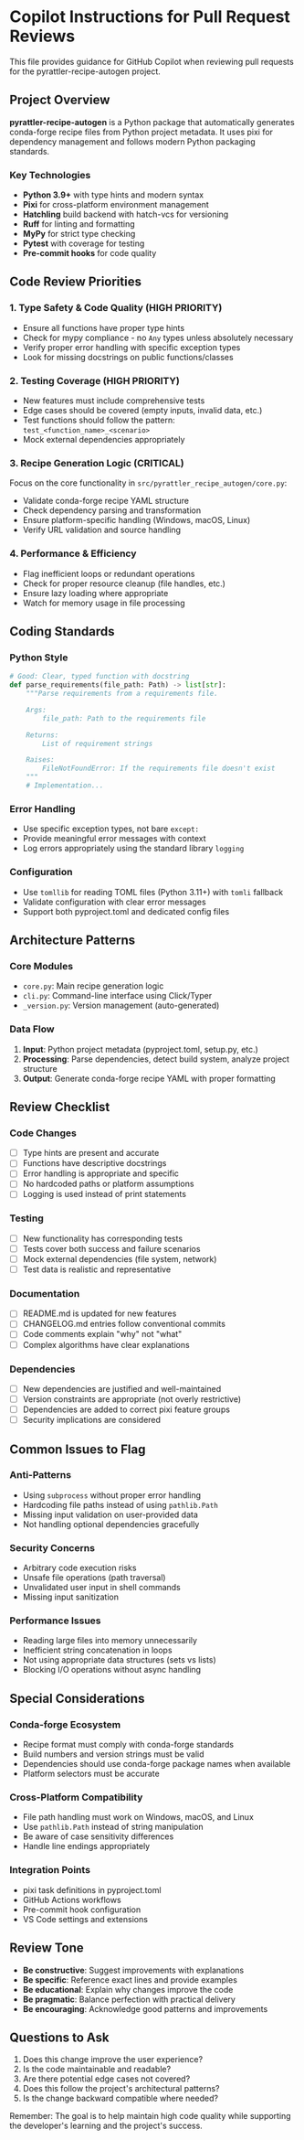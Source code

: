 # Copilot Instructions for Pull Request Reviews

This file provides guidance for GitHub Copilot when reviewing pull requests for the pyrattler-recipe-autogen project.

## Project Overview

**pyrattler-recipe-autogen** is a Python package that automatically generates conda-forge recipe
files from Python project metadata. It uses pixi for dependency management and follows modern Python
packaging standards.

### Key Technologies

- **Python 3.9+** with type hints and modern syntax
- **Pixi** for cross-platform environment management
- **Hatchling** build backend with hatch-vcs for versioning
- **Ruff** for linting and formatting
- **MyPy** for strict type checking
- **Pytest** with coverage for testing
- **Pre-commit hooks** for code quality

## Code Review Priorities

### 1. **Type Safety & Code Quality** (HIGH PRIORITY)

- Ensure all functions have proper type hints
- Check for mypy compliance - no `Any` types unless absolutely necessary
- Verify proper error handling with specific exception types
- Look for missing docstrings on public functions/classes

### 2. **Testing Coverage** (HIGH PRIORITY)

- New features must include comprehensive tests
- Edge cases should be covered (empty inputs, invalid data, etc.)
- Test functions should follow the pattern: `test_<function_name>_<scenario>`
- Mock external dependencies appropriately

### 3. **Recipe Generation Logic** (CRITICAL)

Focus on the core functionality in `src/pyrattler_recipe_autogen/core.py`:

- Validate conda-forge recipe YAML structure
- Check dependency parsing and transformation
- Ensure platform-specific handling (Windows, macOS, Linux)
- Verify URL validation and source handling

### 4. **Performance & Efficiency**

- Flag inefficient loops or redundant operations
- Check for proper resource cleanup (file handles, etc.)
- Ensure lazy loading where appropriate
- Watch for memory usage in file processing

## Coding Standards

### Python Style

```python
# Good: Clear, typed function with docstring
def parse_requirements(file_path: Path) -> list[str]:
    """Parse requirements from a requirements file.

    Args:
        file_path: Path to the requirements file

    Returns:
        List of requirement strings

    Raises:
        FileNotFoundError: If the requirements file doesn't exist
    """
    # Implementation...
```

### Error Handling

- Use specific exception types, not bare `except:`
- Provide meaningful error messages with context
- Log errors appropriately using the standard library `logging`

### Configuration

- Use `tomllib` for reading TOML files (Python 3.11+) with `tomli` fallback
- Validate configuration with clear error messages
- Support both pyproject.toml and dedicated config files

## Architecture Patterns

### Core Modules

- `core.py`: Main recipe generation logic
- `cli.py`: Command-line interface using Click/Typer
- `_version.py`: Version management (auto-generated)

### Data Flow

1. **Input**: Python project metadata (pyproject.toml, setup.py, etc.)
2. **Processing**: Parse dependencies, detect build system, analyze project structure
3. **Output**: Generate conda-forge recipe YAML with proper formatting

## Review Checklist

### Code Changes

- [ ] Type hints are present and accurate
- [ ] Functions have descriptive docstrings
- [ ] Error handling is appropriate and specific
- [ ] No hardcoded paths or platform assumptions
- [ ] Logging is used instead of print statements

### Testing

- [ ] New functionality has corresponding tests
- [ ] Tests cover both success and failure scenarios
- [ ] Mock external dependencies (file system, network)
- [ ] Test data is realistic and representative

### Documentation

- [ ] README.md is updated for new features
- [ ] CHANGELOG.md entries follow conventional commits
- [ ] Code comments explain "why" not "what"
- [ ] Complex algorithms have clear explanations

### Dependencies

- [ ] New dependencies are justified and well-maintained
- [ ] Version constraints are appropriate (not overly restrictive)
- [ ] Dependencies are added to correct pixi feature groups
- [ ] Security implications are considered

## Common Issues to Flag

### Anti-Patterns

- Using `subprocess` without proper error handling
- Hardcoding file paths instead of using `pathlib.Path`
- Missing input validation on user-provided data
- Not handling optional dependencies gracefully

### Security Concerns

- Arbitrary code execution risks
- Unsafe file operations (path traversal)
- Unvalidated user input in shell commands
- Missing input sanitization

### Performance Issues

- Reading large files into memory unnecessarily
- Inefficient string concatenation in loops
- Not using appropriate data structures (sets vs lists)
- Blocking I/O operations without async handling

## Special Considerations

### Conda-forge Ecosystem

- Recipe format must comply with conda-forge standards
- Build numbers and version strings must be valid
- Dependencies should use conda-forge package names when available
- Platform selectors must be accurate

### Cross-Platform Compatibility

- File path handling must work on Windows, macOS, and Linux
- Use `pathlib.Path` instead of string manipulation
- Be aware of case sensitivity differences
- Handle line endings appropriately

### Integration Points

- pixi task definitions in pyproject.toml
- GitHub Actions workflows
- Pre-commit hook configuration
- VS Code settings and extensions

## Review Tone

- **Be constructive**: Suggest improvements with explanations
- **Be specific**: Reference exact lines and provide examples
- **Be educational**: Explain why changes improve the code
- **Be pragmatic**: Balance perfection with practical delivery
- **Be encouraging**: Acknowledge good patterns and improvements

## Questions to Ask

1. Does this change improve the user experience?
2. Is the code maintainable and readable?
3. Are there potential edge cases not covered?
4. Does this follow the project's architectural patterns?
5. Is the change backward compatible where needed?

Remember: The goal is to help maintain high code quality while supporting the developer's learning and the project's success.
